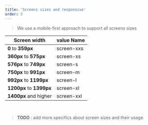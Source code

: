 ```yaml
---
title: 'Screens sizes and responsive'
order: 3
---
```


> We use a mobile-first approach to support all screens sizes

| Screen width             | value Name |
| ------------------------ | ---------- |
| **0** to **359px**       | screen-xxs |
| **360px** to **575px**   | screen-xs  |
| **576px** to **749px**   | screen-s   |
| **750px** to **991px**   | screen-m   |
| **992px** to **1199px**  | screen-l   |
| **1200px** to **1399px** | screen-xl  |
| **1400px** and higher    | screen-xxl |

<br>

> **TODO** : add more specifics about screen sizes and their usage
